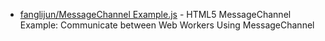 - [fanglijun/MessageChannel Example.js](https://gist.github.com/fanglijun/7116517) - HTML5 MessageChannel Example: Communicate between Web Workers Using MessageChannel
